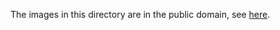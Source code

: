 The images in this directory are in the public domain, see [here](https://github.com/ieee8023/covid-chestxray-dataset/tree/master/images).